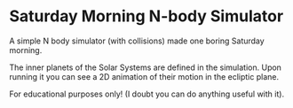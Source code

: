 # Saturday Morning N-body Simulator
A simple N body simulator (with collisions) made one boring Saturday morning.

The inner planets of the Solar Systems are defined in the simulation. Upon running it you can see a 2D animation of their motion in the ecliptic plane.

For educational purposes only! (I doubt you can do anything useful with it).
